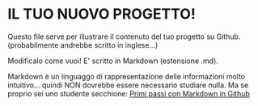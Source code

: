 # IL TUO NUOVO PROGETTO!

Questo file serve per illustrare il contenuto del tuo progetto su Github.
(probabilmente andrebbe scritto in inglese...)

Modificalo come vuoi! E' scritto in Markdown (estensione .md).

Markdown è un linguaggo di rappresentazione delle informazioni molto intuitivo... quindi NON dovrebbe essere necessario
studiare nulla. Ma se proprio sei uno studente secchione: 
<a href="https://docs.github.com/en/get-started/writing-on-github/getting-started-with-writing-and-formatting-on-github">Primi passi con Markdown in Github</a>
